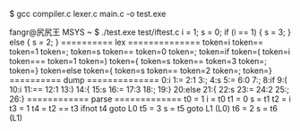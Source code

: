 $ gcc compiler.c lexer.c main.c -o test.exe

fangr@尻尻王 MSYS ~
$ ./test.exe test/iftest.c
i = 1;
s = 0;
if (i == 1) {
    s = 3;
} else {
    s = 2;
}
========== lex ==============
token=i
token==
token=1
token=;
token=s
token==
token=0
token=;
token=if
token=(
token=i
token===
token=1
token=)
token={
token=s
token==
token=3
token=;
token=}
token=else
token={
token=s
token==
token=2
token=;
token=}
========== dump ==============
0:i
1:=
2:1
3:;
4:s
5:=
6:0
7:;
8:if
9:(
10:i
11:==
12:1
13:)
14:{
15:s
16:=
17:3
18:;
19:}
20:else
21:{
22:s
23:=
24:2
25:;
26:}
============ parse =============
t0 = 1
i = t0
t1 = 0
s = t1
t2 = i
t3 = 1
t4 = t2 == t3
ifnot t4 goto L0
t5 = 3
s = t5
goto L1
(L0)
t6 = 2
s = t6
(L1)
